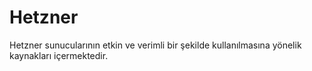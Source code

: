# Hetzner
Hetzner sunucularının etkin ve verimli bir şekilde kullanılmasına yönelik kaynakları içermektedir.
